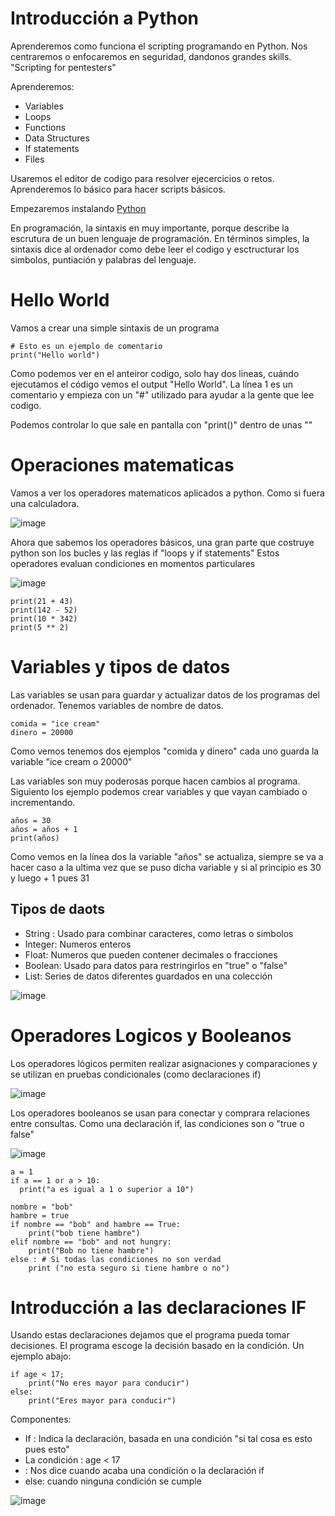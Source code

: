 # Introducción a Python

Aprenderemos como funciona el scripting programando en Python. Nos centraremos o enfocaremos en seguridad, dandonos grandes skills. "Scripting for pentesters"

Aprenderemos:

- Variables
- Loops
- Functions
- Data Structures
- If statements
- Files

Usaremos el editor de codigo para resolver ejecercicios o retos. Aprenderemos lo básico para hacer scripts básicos.

Empezaremos instalando [Python](https://www.python.org/downloads/)

En programación, la sintaxis en muy importante, porque describe la escrutura de un buen lenguaje de programación. En términos simples, la sintaxis dice al ordenador como debe leer el codigo y esctructurar los simbolos, puntiación y palabras del lenguaje.

# Hello World

Vamos a crear una simple sintaxis de un programa

```
# Esto es un ejemplo de comentario
print("Hello world")
```

Como podemos ver en el anteiror codigo, solo hay dos lineas, cuándo ejecutamos el código vemos el output "Hello World". La línea 1 es un comentario y empieza con un "#" utilizado para ayudar a la gente que lee codigo.

Podemos controlar lo que sale en pantalla con "print()" dentro de unas ""

# Operaciones matematicas

Vamos a ver los operadores matematicos aplicados a python. Como si fuera una calculadora.

![image](https://github.com/user-attachments/assets/df4d62af-07b5-4888-a590-7d8e05c26b59)

Ahora que sabemos los operadores básicos, una gran parte que costruye python son los bucles y las reglas if "loops y if statements" Estos operadores evaluan condiciones en momentos particulares

![image](https://github.com/user-attachments/assets/07eef878-60c8-4cd2-b9cb-c7b4797f403f)

```
print(21 + 43)
print(142 - 52)
print(10 * 342)
print(5 ** 2)
```

# Variables y tipos de datos

Las variables se usan para guardar y actualizar datos de los programas del ordenador. Tenemos variables de nombre de datos.

```
comida = "ice cream"
dinero = 20000
```

Como vemos tenemos dos ejemplos "comida y dinero" cada uno guarda la variable "ice cream o 20000" 

Las variables son muy poderosas porque hacen cambios al programa. Siguiento los ejemplo podemos crear variables y que vayan cambiado o incrementando.

```
años = 30
años = años + 1
print(años)
```

Como vemos en la línea dos la variable "años" se actualiza, siempre se va a hacer caso a la ultima vez que se puso dicha variable y si al principio es 30 y luego + 1 pues 31

## Tipos de daots

- String : Usado para combinar caracteres, como letras o simbolos
- Integer: Numeros enteros
- Float: Numeros que pueden contener decimales o fracciones
- Boolean: Usado para datos para restringirlos en "true" o "false"
- List: Series de datos diferentes guardados en una colección

![image](https://github.com/user-attachments/assets/949a21b3-fde4-4d2e-beff-421832e9fdab)

# Operadores Logicos y Booleanos

Los operadores lógicos permiten realizar asignaciones y comparaciones y se utilizan en pruebas condicionales (como declaraciones if)

![image](https://github.com/user-attachments/assets/eb129f4c-38b7-4179-ab8c-c66eef6f35ad)

Los operadores booleanos se usan para conectar y comprara relaciones entre consultas. Como una declaración if, las condiciones son o "true o false"

![image](https://github.com/user-attachments/assets/05cb5f4a-4f76-4641-b602-6e9c39f5f1b6)

```
a = 1
if a == 1 or a > 10:
  print("a es igual a 1 o superior a 10")
```

```
nombre = "bob"
hambre = true
if nombre == "bob" and hambre == True:
    print("bob tiene hambre")
elif nombre == "bob" and not hungry:
    print("Bob no tiene hambre")
else : # Si todas las condiciones no son verdad
    print ("no esta seguro si tiene hambre o no")
```

# Introducción a las declaraciones IF

Usando estas declaraciones dejamos que el programa pueda tomar decisiones. El programa escoge la decisión basado en la condición. Un ejemplo abajo:

```
if age < 17;
    print("No eres mayor para conducir")
else:
    print("Eres mayor para conducir")
```

Componentes:

- If : Indica la declaración, basada en una condición "si tal cosa es esto pues esto"
- La condición : age < 17
- : Nos dice cuando acaba una condición o la declaración if
- else: cuando ninguna condición se cumple

![image](https://github.com/user-attachments/assets/f02d99aa-30c4-4950-bccb-4d157e7e63c3)

